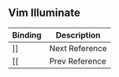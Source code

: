 ## Vim Illuminate

| Binding | Description    |
| ------- | -------------- |
| ]]      | Next Reference |
| [[      | Prev Reference |
